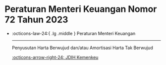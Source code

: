 # Peraturan Menteri Keuangan Nomor 72 Tahun 2023

<div class="grid cards" markdown>

-   :octicons-law-24:{ .lg .middle } Peraturan Menteri Keuangan

    ---

    Penyusutan Harta Berwujud dan/atau Amortisasi Harta Tak Berwujud

    [:octicons-arrow-right-24: JDIH Kemenkeu](https://jdih.kemenkeu.go.id/in/dokumen/peraturan/134992d3-ec0d-4564-41f9-08db8b773e4f)

</div>

